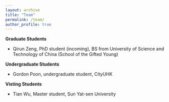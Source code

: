 ```yaml
---
layout: archive
title: "Team"
permalink: /team/
author_profile: true
---
```


**Graduate Students**
- Qirun Zeng, PhD student (incoming), BS from University of Science and Technology of China (School of the Gifted Young)


**Undergraduate Students**
- Gordon Poon, undergraduate student, CityUHK


**Visting Students**
- Tian Wu, Master student, Sun Yat-sen University
